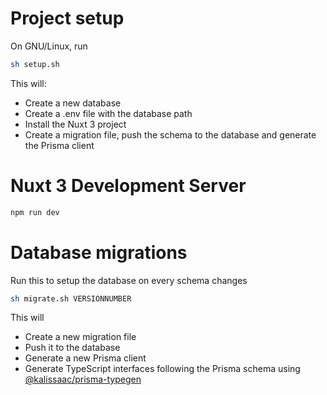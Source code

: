 # Project setup

On GNU/Linux, run

```bash
sh setup.sh
```

This will:

- Create a new database
- Create a .env file with the database path
- Install the Nuxt 3 project
- Create a migration file, push the schema to the database and generate the Prisma client

# Nuxt 3 Development Server

```bash
npm run dev
```

# Database migrations

Run this to setup the database on every schema changes

```bash
sh migrate.sh VERSIONNUMBER
```

This will

- Create a new migration file
- Push it to the database
- Generate a new Prisma client
- Generate TypeScript interfaces following the Prisma schema using [@kalissaac/prisma-typegen](https://github.com/Kalissaac/prisma-typegen)
